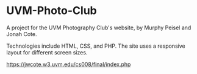 # UVM-Photo-Club

A project for the UVM Photography Club's website, by Murphy Peisel and Jonah Cote.

Technologies include HTML, CSS, and PHP.  The site uses a responsive layout for different screen sizes.

https://jwcote.w3.uvm.edu/cs008/final/index.php
